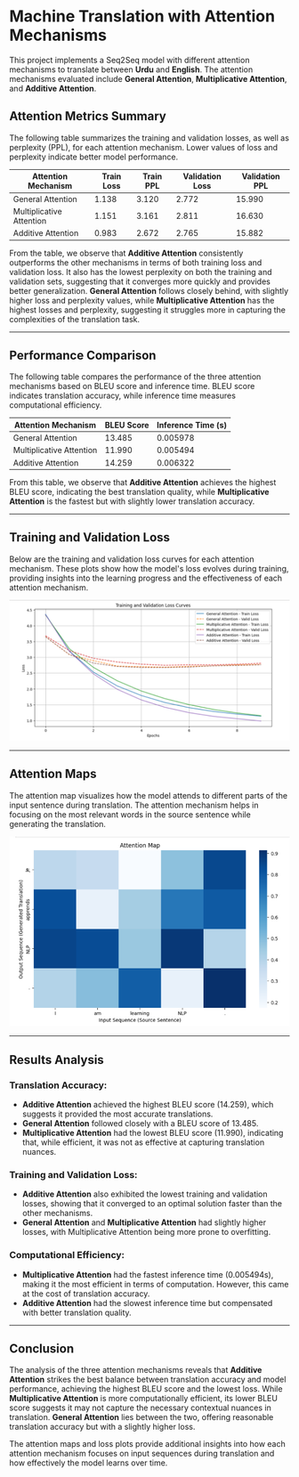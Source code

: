 # Machine Translation with Attention Mechanisms

This project implements a Seq2Seq model with different attention mechanisms to translate between **Urdu** and **English**. The attention mechanisms evaluated include **General Attention**, **Multiplicative Attention**, and **Additive Attention**.

## Attention Metrics Summary

The following table summarizes the training and validation losses, as well as perplexity (PPL), for each attention mechanism. Lower values of loss and perplexity indicate better model performance.

| Attention Mechanism      | Train Loss | Train PPL | Validation Loss | Validation PPL |
|--------------------------|------------|-----------|-----------------|----------------|
| General Attention        | 1.138      | 3.120     | 2.772           | 15.990         |
| Multiplicative Attention | 1.151      | 3.161     | 2.811           | 16.630         |
| Additive Attention       | 0.983      | 2.672     | 2.765           | 15.882         |

From the table, we observe that **Additive Attention** consistently outperforms the other mechanisms in terms of both training loss and validation loss. It also has the lowest perplexity on both the training and validation sets, suggesting that it converges more quickly and provides better generalization. **General Attention** follows closely behind, with slightly higher loss and perplexity values, while **Multiplicative Attention** has the highest losses and perplexity, suggesting it struggles more in capturing the complexities of the translation task.

---

## Performance Comparison

The following table compares the performance of the three attention mechanisms based on BLEU score and inference time. BLEU score indicates translation accuracy, while inference time measures computational efficiency.

| Attention Mechanism      | BLEU Score | Inference Time (s) |
|--------------------------|------------|--------------------|
| General Attention        | 13.485     | 0.005978           |
| Multiplicative Attention | 11.990     | 0.005494           |
| Additive Attention       | 14.259     | 0.006322           |

From this table, we observe that **Additive Attention** achieves the highest BLEU score, indicating the best translation quality, while **Multiplicative Attention** is the fastest but with slightly lower translation accuracy.

---

## Training and Validation Loss

Below are the training and validation loss curves for each attention mechanism. These plots show how the model's loss evolves during training, providing insights into the learning progress and the effectiveness of each attention mechanism.

![Training and Validation Loss](training_loss.png)

---

## Attention Maps

The attention map visualizes how the model attends to different parts of the input sentence during translation. The attention mechanism helps in focusing on the most relevant words in the source sentence while generating the translation.

![Attention Map](attention_map.png)

---

## Results Analysis

### Translation Accuracy:
- **Additive Attention** achieved the highest BLEU score (14.259), which suggests it provided the most accurate translations.
- **General Attention** followed closely with a BLEU score of 13.485.
- **Multiplicative Attention** had the lowest BLEU score (11.990), indicating that, while efficient, it was not as effective at capturing translation nuances.

### Training and Validation Loss:
- **Additive Attention** also exhibited the lowest training and validation losses, showing that it converged to an optimal solution faster than the other mechanisms.
- **General Attention** and **Multiplicative Attention** had slightly higher losses, with Multiplicative Attention being more prone to overfitting.

### Computational Efficiency:
- **Multiplicative Attention** had the fastest inference time (0.005494s), making it the most efficient in terms of computation. However, this came at the cost of translation accuracy.
- **Additive Attention** had the slowest inference time but compensated with better translation quality.
  
---

## Conclusion

The analysis of the three attention mechanisms reveals that **Additive Attention** strikes the best balance between translation accuracy and model performance, achieving the highest BLEU score and the lowest loss. While **Multiplicative Attention** is more computationally efficient, its lower BLEU score suggests it may not capture the necessary contextual nuances in translation. **General Attention** lies between the two, offering reasonable translation accuracy but with a slightly higher loss.

The attention maps and loss plots provide additional insights into how each attention mechanism focuses on input sequences during translation and how effectively the model learns over time.
